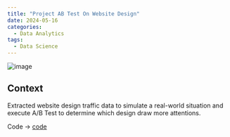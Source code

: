 ```yaml
---
title: "Project AB Test On Website Design"
date: 2024-05-16
categories:
  - Data Analytics
tags:
  - Data Science
---
```


![image](https://github.com/user-attachments/assets/895556b0-a61d-4f4a-9ead-e14c27f37ccf)

## Context

Extracted website design traffic data to simulate a real-world situation and execute A/B Test to determine which design draw more attentions.

Code -> [code](https://github.com/weibb123/ab_test_web_design/tree/main)


